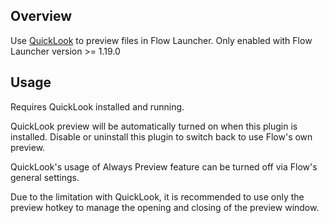 ## Overview

Use [QuickLook](https://github.com/QL-Win/QuickLook/releases/latest) to preview files in Flow Launcher. Only enabled with Flow Launcher version >= 1.19.0

## Usage

Requires QuickLook installed and running.

QuickLook preview will be automatically turned on when this plugin is installed. Disable or uninstall this plugin to switch back to use Flow's own preview.

QuickLook's usage of Always Preview feature can be turned off via Flow's general settings.

Due to the limitation with QuickLook, it is recommended to use only the preview hotkey to manage the opening and closing of the preview window.
